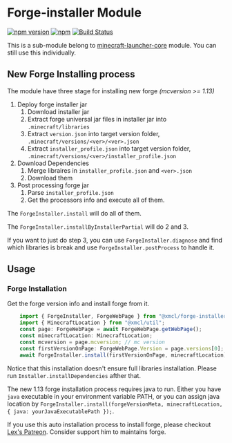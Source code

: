 # Forge-installer Module

[![npm version](https://img.shields.io/npm/v/@xmcl/forge-installer.svg)](https://www.npmjs.com/package/forge-installer)
[![npm](https://img.shields.io/npm/l/@xmcl/minecraft-launcher-core.svg)](https://github.com/voxelum/minecraft-launcher-core-node/blob/master/LICENSE)
[![Build Status](https://github.com/voxelum/minecraft-launcher-core-node/workflows/Release%20Pre-Check/badge.svg)](https://github.com/voxelum/minecraft-launcher-core-node/workflows/Release%20Pre-Check/badge.svg)

This is a sub-module belong to [minecraft-launcher-core](https://www.npmjs.com/package/@xmcl/minecraft-launcher-core) module. You can still use this individually.

## New Forge Installing process

The module have three stage for installing new forge *(mcversion >= 1.13)*

1. Deploy forge installer jar
   1. Download installer jar
   2. Extract forge universal jar files in installer jar into `.minecraft/libraries`
   3. Extract `version.json` into target version folder, `.minecraft/versions/<ver>/<ver>.json`
   4. Extract `installer_profile.json` into target version folder, `.minecraft/versions/<ver>/installer_profile.json`
2. Download Dependencies
   1. Merge libraires in `installer_profile.json` and `<ver>.json`
   2. Download them
3. Post processing forge jar
   1. Parse `installer_profile.json`
   2. Get the processors info and execute all of them.

The `ForgeInstaller.install` will do all of them.

The `ForgeInstaller.installByInstallerPartial` will do 2 and 3.

If you want to just do step 3, you can use `ForgeInstaller.diagnose` and find which libraries is break and use `ForgeInstaller.postProcess` to handle it.

## Usage

### Forge Installation

Get the forge version info and install forge from it. 

```ts
    import { ForgeInstaller, ForgeWebPage } from "@xmcl/forge-installer";
    import { MinecraftLocation } from "@xmcl/util";
    const page: ForgeWebPage = await ForgeWebPage.getWebPage();
    const minecraftLocation: MinecraftLocation;
    const mcversion = page.mcversion; // mc version
    const firstVersionOnPage: ForgeWebPage.Version = page.versions[0];
    await ForgeInstaller.install(firstVersionOnPage, minecraftLocation);
```

Notice that this installation doesn't ensure full libraries installation.
Please run `Installer.installDependencies` afther that.

The new 1.13 forge installation process requires java to run. 
Either you have `java` executable in your environment variable PATH,
or you can assign java location by `ForgeInstaller.install(forgeVersionMeta, minecraftLocation, { java: yourJavaExecutablePath });`.

If you use this auto installation process to install forge, please checkout [Lex's Patreon](https://www.patreon.com/LexManos).
Consider support him to maintains forge.

